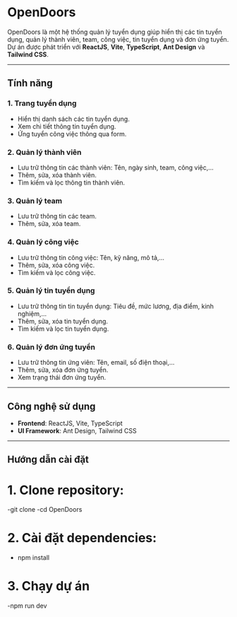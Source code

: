 # OpenDoors

OpenDoors là một hệ thống quản lý tuyển dụng giúp hiển thị các tin tuyển dụng, quản lý thành viên, team, công việc, tin tuyển dụng và đơn ứng tuyển. Dự án được phát triển với **ReactJS**, **Vite**, **TypeScript**, **Ant Design** và **Tailwind CSS**.

---

## Tính năng

### 1. Trang tuyển dụng
- Hiển thị danh sách các tin tuyển dụng.
- Xem chi tiết thông tin tuyển dụng.
- Ứng tuyển công việc thông qua form.

### 2. Quản lý thành viên
- Lưu trữ thông tin các thành viên: Tên, ngày sinh, team, công việc,...
- Thêm, sửa, xóa thành viên.
- Tìm kiếm và lọc thông tin thành viên.

### 3. Quản lý team
- Lưu trữ thông tin các team.
- Thêm, sửa, xóa team.

### 4. Quản lý công việc
- Lưu trữ thông tin công việc: Tên, kỹ năng, mô tả,...
- Thêm, sửa, xóa công việc.
- Tìm kiếm và lọc công việc.

### 5. Quản lý tin tuyển dụng
- Lưu trữ thông tin tin tuyển dụng: Tiêu đề, mức lương, địa điểm, kinh nghiệm,...
- Thêm, sửa, xóa tin tuyển dụng.
- Tìm kiếm và lọc tin tuyển dụng.

### 6. Quản lý đơn ứng tuyển
- Lưu trữ thông tin ứng viên: Tên, email, số điện thoại,...
- Thêm, sửa, xóa đơn ứng tuyển.
- Xem trạng thái đơn ứng tuyển.

---

## Công nghệ sử dụng

- **Frontend**: ReactJS, Vite, TypeScript
- **UI Framework**: Ant Design, Tailwind CSS

---

## Hướng dẫn cài đặt

# 1. Clone repository:

-git clone <repository-url>
-cd OpenDoors

# 2. Cài đặt dependencies:

- npm install

# 3. Chạy dự án

-npm run dev

